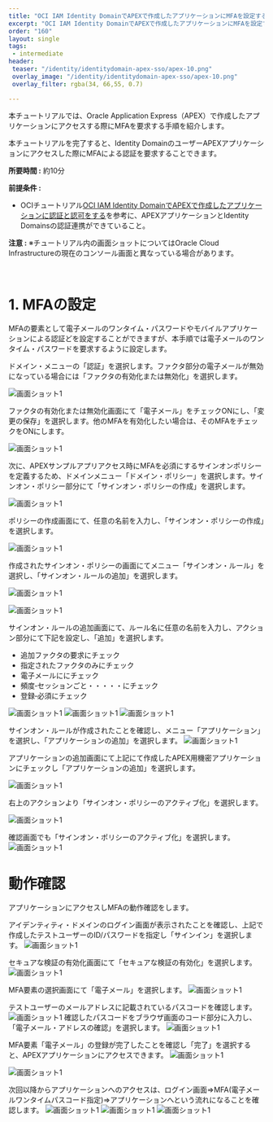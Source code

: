 ```yaml
---
title: "OCI IAM Identity DomainでAPEXで作成したアプリケーションにMFAを設定する"
excerpt: "OCI IAM Identity DomainでAPEXで作成したアプリケーションにMFAを設定する手順を紹介します。"
order: "160"
layout: single
tags:
 - intermediate
header:
 teaser: "/identity/identitydomain-apex-sso/apex-10.png"
 overlay_image: "/identity/identitydomain-apex-sso/apex-10.png"
 overlay_filter: rgba(34, 66,55, 0.7)

---
```


本チュートリアルでは、Oracle Application Express（APEX）で作成したアプリケーションにアクセスする際にMFAを要求する手順を紹介します。

本チュートリアルを完了すると、Identity DomainのユーザーAPEXアプリケーションにアクセスした際にMFAによる認証を要求することできます。


**所要時間 :** 約10分

**前提条件 :**
+ OCIチュートリアル[OCI IAM Identity DomainでAPEXで作成したアプリケーションに認証と認可をする](/identity/identitydomain-apex-sso)を参考に、APEXアプリケーションとIdentity Domainsの認証連携ができていること。


**注意 :**
※チュートリアル内の画面ショットについてはOracle Cloud Infrastructureの現在のコンソール画面と異なっている場合があります。

<br>

# 1. MFAの設定

MFAの要素として電子メールのワンタイム・パスワードやモバイルアプリケーションによる認証どを設定することができますが、本手順では電子メールのワンタイム・パスワードを要求するように設定します。

ドメイン・メニューの「認証」を選択します。ファクタ部分の電子メールが無効になっている場合には「ファクタの有効化または無効化」を選択します。

 ![画面ショット1](image01.png)


ファクタの有効化または無効化画面にて「電子メール」をチェックONにし、「変更の保存」を選択します。他のMFAを有効化したい場合は、そのMFAをチェックをONにします。

 ![画面ショット1](image02.png)

次に、APEXサンプルアプリアクセス時にMFAを必須にするサインオンポリシーを定義するため、ドメインメニュー「ドメイン・ポリシー」を選択します。サインオン・ポリシー部分にて「サインオン・ポリシーの作成」を選択します。

 ![画面ショット1](image03.png)

ポリシーの作成画面にて、任意の名前を入力し、「サインオン・ポリシーの作成」を選択します。

 ![画面ショット1](image04.png)

作成されたサインオン・ポリシーの画面にてメニュー「サインオン・ルール」を選択し、「サインオン・ルールの追加」を選択します。

 ![画面ショット1](image05.png)

 ![画面ショット1](image06.png)

サインオン・ルールの追加画面にて、ルール名に任意の名前を入力し、アクション部分にて下記を設定し、「追加」を選択します。
 - 追加ファクタの要求にチェック
 - 指定されたファクタのみにチェック
 - 電子メールににチェック
 - 頻度‐セッションごと・・・・・にチェック
 - 登録‐必須にチェック

 ![画面ショット1](image07.png)
 ![画面ショット1](image08.png)
 ![画面ショット1](image09.png)

サインオン・ルールが作成されたことを確認し、メニュー「アプリケーション」を選択し、「アプリケーションの追加」を選択します。
 ![画面ショット1](image10.png)

アプリケーションの追加画面にて上記にて作成したAPEX用機密アプリケーションにチェックし「アプリケーションの追加」を選択します。

 ![画面ショット1](image11.png)

右上のアクションより「サインオン・ポリシーのアクティブ化」を選択します。

 ![画面ショット1](image12.png)

確認画面でも「サインオン・ポリシーのアクティブ化」を選択します。
 ![画面ショット1](image13.png)


# 動作確認
アプリケーションにアクセスしMFAの動作確認をします。

アイデンティティ・ドメインのログイン画面が表示されたことを確認し、上記で作成したテストユーザーのID/パスワードを指定し「サインイン」を選択します。
 ![画面ショット1](image14.png)

セキュアな検証の有効化画面にて「セキュアな検証の有効化」を選択します。
 ![画面ショット1](image15.png)

MFA要素の選択画面にて「電子メール」を選択します。
 ![画面ショット1](image16.png)

テストユーザーのメールアドレスに記載されているパスコードを確認します。
 ![画面ショット1](image17.png)
確認したパスコードをブラウザ画面のコード部分に入力し、「電子メール・アドレスの確認」を選択します。
 ![画面ショット1](image18.png)

MFA要素「電子メール」の登録が完了したことを確認し「完了」を選択すると、APEXアプリケーションにアクセスできます。
 ![画面ショット1](image19.png)

 ![画面ショット1](image21.png)

次回以降からアプリケーションへのアクセスは、ログイン画面⇒MFA(電子メールワンタイムパスコード指定)⇒アプリケーションへという流れになることを確認します。
 ![画面ショット1](image14.png)
 ![画面ショット1](image20.png)
 ![画面ショット1](image21.png)

